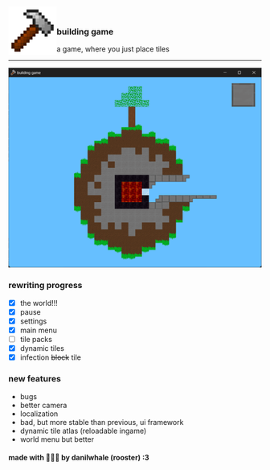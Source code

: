 ﻿﻿<img src="Assets/IconLarge.png" width="96" align="left">

### building game

a game, where you just place tiles

---

![the world](Assets/TheWorld.png)

### rewriting progress
- [x] the world!!!
- [x] pause
- [x] settings
- [x] main menu
- [ ] tile packs
- [x] dynamic tiles
- [x] infection ~~block~~ tile

### new features
- bugs
- better camera
- localization
- bad, but more stable than previous, ui framework
- dynamic tile atlas (reloadable ingame)
- world menu but better


#### made with 🐛🐛🐛 by danilwhale (rooster) :3